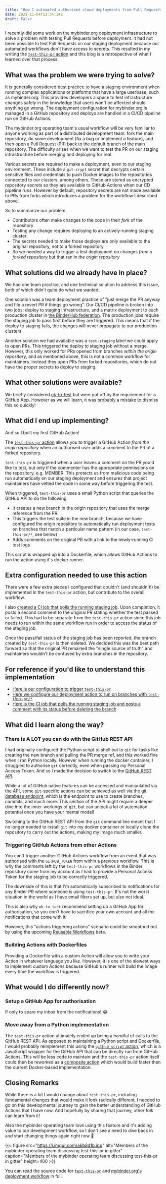 ```yaml
---
title: "How I automated authorised cloud deployments from Pull Requests with GitHub Actions"
date: 2021-11-04T13:34:14Z
draft: False
---
```


I recently did some work on the mybinder.org deployment infrastructure to solve a problem with testing Pull Requests before deployment.
It had not been possible to test Pull Requests on our staging deployment because our automated workflows don't have access to secrets.
This resulted in my writing the [`test-this-pr` action](https://github.com/sgibson91/test-this-pr-action) and this blog is a retrospective of what I learned over that process.

## What was the problem we were trying to solve?

It is generally considered best practice to have a staging environment when running complex applications or platforms that have a large userbase, such as mybinder.org.
This provides developers a space to test infrastructure changes safely in the knowledge that users won't be affected should anything go wrong.
The deployment configuration for mybinder.org is managed in a GitHub repository and deploys are handled in a CI/CD pipeline run on GitHub Actions.

The mybinder.org operating team's usual workflow will be very familiar to anyone working as part of a distributed development team: fork the main repository, do some development (fix a bug or implement a feature), and then open a Pull Request (PR) back to the default branch of the main repository.
The difficulty arises when we want to test the PR on our staging infrastructure before merging and deploying for real.

Various secrets are required to make a deployment, even to our staging environment.
These include a `git-crypt` secret that decrypts certain sensitive files and credentials to push Docker images to the repositories connected to our clusters, among others.
These are stored as encrypted repository secrets so they are available to GitHub Actions when our CD pipeline runs.
However by default, repository secrets are not made available to PRs from forks which introduces a problem for the workflow I described above.

So to summarize our problem:

- Contributors often make changes to the code in their _fork_ of the repository
- Testing any change requires deploying to an actively-running staging cluster
- The secrets needed to make those deploys are only available to the original repository, not to a forked repository
- So we needed a way to trigger a test deployment on changes _from a forked repository_ but that ran _in the origin repository_

## What solutions did we already have in place?

We had one team practice, and one technical solution to address this issue, both of which didn't quite do what we wanted.

One solution was a team deployment practice of "just merge the PR anyway and file a revert PR if things go wrong".
Our CI/CD pipeline is broken into two jobs: deploy to staging infrastructure, and a matrix deployment to each production cluster in [the BinderHub federation](https://mybinder-sre.readthedocs.io/en/latest/operation_guide/federation.html).
The production jobs require the staging job to pass first before they are triggered.
This means that if the deploy to staging fails, the changes will never propagate to our production clusters.

Another solution we had available was a `test-staging` label we could apply to open PRs.
This triggered the deploy to staging job without a merge. However, this only worked for PRs opened from branches _within the origin repository_, and as mentioned above, this is not a common workflow for maintainers. Instead they open PRs from forked repositories, which do not have the proper secrets to deploy to staging.

## What other solutions were available?

We briefly considered [ok-to-test](https://github.com/imjohnbo/ok-to-test) but were put off by the requirement for a GitHub App.
However as we will learn, it was probably a mistake to dismiss this so quickly!

## What did I end up implementing?

And so I built my first GitHub Action!

The [`test-this-pr` action](https://github.com/sgibson91/test-this-pr-action) allows you to trigger a GitHub Action _from the origin repository_ when an authorised user adds a comment to the PR of a forked repository.

`test-this-pr` is triggered when a user leaves a comment on the PR you'd like to test, but only if the commenter has the appropriate permissions on the repository, e.g. MEMBER.
This protects us from malicious code being run automatically on our staging deployment and ensures that project maintainers have vetted the code in some way before triggering the test.

When triggered, `test-this-pr` uses a small Python script that queries the GitHub API to do the following:

- It creates a new branch in the origin repository that uses the merge reference from the PR.
- This triggers the test suite in the new branch, because we have configured the origin repository to automatically run deployment tests on branches that match a particular name pattern (in our case, `test-this-pr/*`, see below)
- Adds comments on the original PR with a link to the newly-running CI test logs.

This script is wrapped up into a Dockerfile, which allows GitHub Actions to run the action using it's docker runner.

## Extra configuration needed to use this action

There were a few extra pieces I configured that couldn't (and shouldn't!) be implemented in the `test-this-pr` action, but contribute to the overall workflow.

I also [created a CI job that polls the running staging job](https://github.com/jupyterhub/mybinder.org-deploy/blob/5442082cbb408f889f433792c1abf4ede02e67ec/.github/workflows/cd.yml#L318-L341).
Upon completion, it posts a second comment to the original PR stating whether the test passed or failed.
This had to be separate from the `test-this-pr` action since this job needs to run within the same workflow run in order to access the status of the staging job.

Once the pass/fail status of the staging job has been reported, the branch created by `test-this-pr` is then deleted.
We decided this was the best path forward so that the original PR remained the "single source of truth" and maintainers wouldn't be confused by extra branches in the repository.

## For reference if you'd like to understand this implementation

- [Here is our configuration to trigger `test-this-pr`](https://github.com/jupyterhub/mybinder.org-deploy/blob/master/.github/workflows/test-this-pr.yml#)
- [Here we configure our deployment action to run on branches with `test-this-pr/*`](https://github.com/jupyterhub/mybinder.org-deploy/blob/master/.github/workflows/cd.yml#L17-L21)
- [Here is the CI job that polls the running staging job and posts a comment with its status before deleting the branch](https://github.com/jupyterhub/mybinder.org-deploy/blob/5442082cbb408f889f433792c1abf4ede02e67ec/.github/workflows/cd.yml#L318-L341)

## What did I learn along the way?

### There is A LOT you can do with the GitHub REST API

I had originally configured the Python script to shell out to `git` for tasks like creating the new branch and pulling the PR merge ref, and this worked fine when I ran Python locally.
However when running the docker container, I struggled to authorise `git` correctly, even when passing my Personal Access Token.
And so I made the decision to switch to the [GitHub REST API](https://docs.github.com/en/rest).

While a lot of GitHub native features can be accessed and manipulated via the API, some `git`-specific actions can be achieved as well via the [git database endpoint](https://docs.github.com/en/rest/reference/git), which is the endpoint to use to create branches, commits, and much more.
This section of the API might require a deeper dive into the inner-workings of `git`, but can unlock a lot of automation potential once you have your mental model!

Switching to the GitHub REST API from the `git` command line meant that I no longer needed to install `git` into my docker container or locally clone the repository to carry out the actions, making my image much smaller.

### Triggering GitHub Actions from other Actions

You can't trigger another GitHub Actions workflow from an event that was authorised with the `GITHUB_TOKEN` from within a previous workflow.
This is why the comments left by the `test-this-pr` workflows in the Binder repository come from my account as I had to provide a Personal Access Token for the staging job to be correctly triggered.

The downside of this is that I'm automatically subscribed to notifications for any Binder PR where someone is using `test-this-pr`.
It's not the worst situation in the world as I have email filters set up, but also not ideal.

This is also why `ok-to-test` recommend setting up a GitHub App  for authorisation, so you don't have to sacrifice your own account and all the notifications that come with it!

However, this "actions triggering actions" scenario could be smoothed out by using the upcoming [Reusable Workflows](https://docs.github.com/en/actions/learn-github-actions/reusing-workflows) beta.

### Building Actions with Dockerfiles

Providing a Dockerfile with a custom Action will allow you to write your Action in whatever language you like.
However, it is one of the slowest ways to implement custom Actions because GitHub's runner will build the image every time the workflow is triggered.

## What would I do differently now?

### Setup a GitHub App for authorisation

If only to spare my inbox from the notifications! :joy:

### Move away from a Python implementation

The `test-this-pr` action ultimately ended up being a handful of calls to the GitHub REST API.
As opposed to maintaining a Python script and Dockerfile, I would probably reimplement this using the [`github-script` action](https://github.com/marketplace/actions/github-script), which is a JavaScript wrapper for the GitHub API that can be directly run from GitHub Actions.
This will be less code to maintain and the `test-this-pr` action itself could then be reworked as a [composite action](https://docs.github.com/en/actions/creating-actions/creating-a-composite-action) which would build faster than the current Docker-based implementation.

## Closing Remarks

While there is a lot I would change about `test-this-pr`, including fundamental changes that would make it look radically different, I needed to go on this developmental journey to gain the better understanding of GitHub Actions that I have now.
And hopefully by sharing that journey, other folk can learn from it!

Also the mybinder operating team love using this feature and it's adding value to our development workflow, so I don't see a need to dive back in and start changing things again right now :slightly_smiling_face:

{{< figure src="https://i.imgur.com/a6b8d1b.jpg" alt="Members of the mybinder operating team discussing test-this-pr in gitter" caption="Members of the mybinder operating team discussing test-this-pr in gitter" height=400 >}}

You can read the source code for [`test-this-pr`](https://github.com/sgibson91/test-this-pr-action) and [mybinder.org's deployment workflow](https://github.com/jupyterhub/mybinder.org-deploy/blob/master/.github/workflows/cd.yml) in full.
